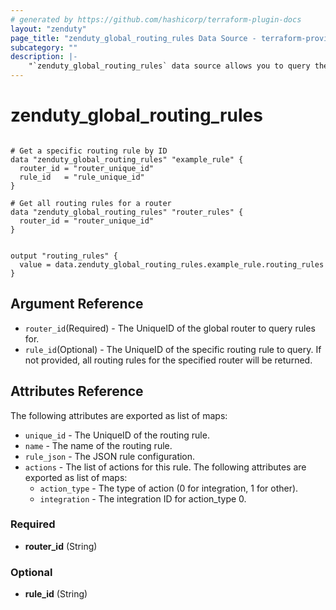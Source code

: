 ```yaml
---
# generated by https://github.com/hashicorp/terraform-plugin-docs
layout: "zenduty"
page_title: "zenduty_global_routing_rules Data Source - terraform-provider-zenduty"
subcategory: ""
description: |-
    "`zenduty_global_routing_rules` data source allows you to query the Zenduty Global Routing Rules API."
---
```


# zenduty_global_routing_rules 

```hcl

# Get a specific routing rule by ID
data "zenduty_global_routing_rules" "example_rule" {
  router_id = "router_unique_id"
  rule_id   = "rule_unique_id"
}

# Get all routing rules for a router
data "zenduty_global_routing_rules" "router_rules" {
  router_id = "router_unique_id"
}

```

```hcl

output "routing_rules" {
  value = data.zenduty_global_routing_rules.example_rule.routing_rules
}

```

## Argument Reference

* `router_id`(Required) - The UniqueID of the global router to query rules for.
* `rule_id`(Optional) - The UniqueID of the specific routing rule to query. If not provided, all routing rules for the specified router will be returned.

## Attributes Reference
The following attributes are exported as list of maps:

* `unique_id` - The UniqueID of the routing rule.
* `name` - The name of the routing rule.
* `rule_json` - The JSON rule configuration.
* `actions` - The list of actions for this rule.
    The following attributes are exported as list of maps:
    * `action_type` - The type of action (0 for integration, 1 for other).
    * `integration` - The integration ID for action_type 0.

### Required

- **router_id** (String)

### Optional

- **rule_id** (String)


